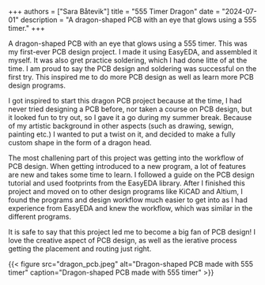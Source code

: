+++
authors = ["Sara Båtevik"]
title = "555 Timer Dragon"
date = "2024-07-01"
description = "A dragon-shaped PCB with an eye that glows using a 555 timer."
+++

A dragon-shaped PCB with an eye that glows using a 555 timer. This was my first-ever PCB design project. I made it using EasyEDA, and assembled it myself. It was also gret practice soldering, which I had done litte of at the time. I am proud to say the PCB design and soldering was successful on the first try. This inspired me to do more PCB design as well as learn more PCB design programs.

I got inspired to start this dragon PCB project because at the time, I had never tried designing a PCB before, nor taken a course on PCB design, but it looked fun to try out, so I gave it a go during my summer break. Because of my artistic background in other aspects (such as drawing, sewign, painting etc.) I wanted to put a twist on it, and decided to make a fully custom shape in the form of a dragon head.

The most challening part of this project was getting into the workflow of PCB design. When getting introduced to a new program, a lot of features are new and takes some time to learn. I followed a guide on the PCB design tutorial and used footprints from the EasyEDA library. After I finished this project and moved on to other design programs like KiCAD and Altium, I found the programs and design workflow much easier to get into as I had experience from EasyEDA and knew the workflow, which was similar in the different programs.

It is safe to say that this project led me to become a big fan of PCB design! I love the creative aspect of PCB design, as well as the ierative process getting the placement and routing just right.

{{< figure src="dragon_pcb.jpeg" alt="Dragon-shaped PCB made with 555 timer" caption="Dragon-shaped PCB made with 555 timer" >}}
